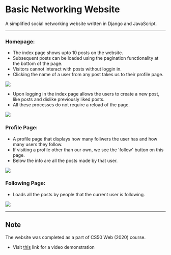 # Basic Networking Website

A simplified social networking website written in Django and JavaScript.
___
### Homepage:
- The index page shows upto 10 posts on the website.
- Subsequent posts can be loaded using the pagination functionality at the bottom of the page.
- Visitors cannot interact with posts without loggin in.
- Clicking the name of a user from any post takes us to their profile page.
<kbd>
  <img src="https://github.com/Sahilsao/Basic-Social-Network/blob/master/documents/img1.jpg">
</kbd>

- Upon logging in the index page allows the users to create a new post, like posts and dislike previously liked posts.
- All these processes do not require a reload of the page.
<kbd>
  <img src="https://github.com/Sahilsao/Basic-Social-Network/blob/master/documents/img2.jpg">
</kbd>

### Profile Page:
- A profile page that displays how many follwers the user has and how many users they follow.
- If visiting a profile other than our own, we see the 'follow' button on this page.
- Below the info are all the posts made by that user.
<kbd>
  <img src="https://github.com/sahilsao/Basic-Social-Network/blob/master/documents/img3.jpg">
</kbd>

### Following Page:
- Loads all the posts by people that the current user is following.
<kbd>
  <img src="https://github.com/Sahilsao/Basic-Social-Network/blob/master/documents/img4.jpg">
</kbd>

___
## Note
The website was completed as a part of CS50 Web (2020) course.
* Visit [this](https://www.youtube.com/watch?v=QWShE6nd6K0&t=16s) link for a video demonstration
